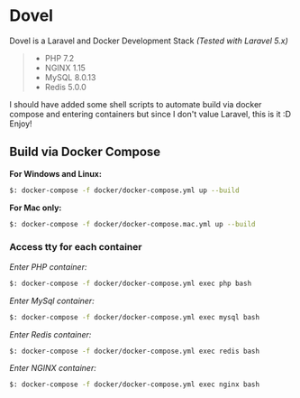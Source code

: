 # Dovel
Dovel is a Laravel and Docker Development Stack _(Tested with Laravel 5.x)_
> * PHP 7.2
> * NGINX 1.15
> * MySQL 8.0.13
> * Redis 5.0.0

I should have added some shell scripts to automate build via docker compose and entering containers but since I don't value Laravel, this is it :D Enjoy!

## Build via Docker Compose
__For Windows and Linux:__
```bash
$: docker-compose -f docker/docker-compose.yml up --build
```

__For Mac only:__
```bash
$: docker-compose -f docker/docker-compose.mac.yml up --build
```

### Access tty for each container

_Enter PHP container:_
```bash
$: docker-compose -f docker/docker-compose.yml exec php bash
```

_Enter MySql container:_
```bash
$: docker-compose -f docker/docker-compose.yml exec mysql bash
```
_Enter Redis container:_
```bash
$: docker-compose -f docker/docker-compose.yml exec redis bash
```

_Enter NGINX container:_
```bash
$: docker-compose -f docker/docker-compose.yml exec nginx bash
```
